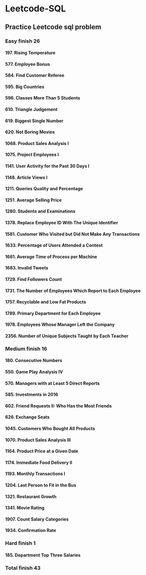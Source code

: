 # Leetcode-SQL
## Practice Leetcode sql problem

### Easy finish 26

#### 197. Rising Temperature
#### 577. Employee Bonus
#### 584. Find Customer Referee
#### 595. Big Countries
#### 596. Classes More Than 5 Students
#### 610. Triangle Judgement
#### 619. Biggest Single Number
#### 620. Not Boring Movies
#### 1068. Product Sales Analysis I
#### 1075. Project Employees I
#### 1141. User Activity for the Past 30 Days I
#### 1148. Article Views I
#### 1211. Queries Quality and Percentage
#### 1251. Average Selling Price
#### 1280. Students and Examinations
#### 1378. Replace Employee ID With The Unique Identifier
#### 1581. Customer Who Visited but Did Not Make Any Transactions
#### 1633. Percentage of Users Attended a Contest
#### 1661. Average Time of Process per Machine
#### 1683. Invalid Tweets
#### 1729. Find Followers Count
#### 1731. The Number of Employees Which Report to Each Employee
#### 1757. Recyclable and Low Fat Products
#### 1789. Primary Department for Each Employee
#### 1978. Employees Whose Manager Left the Company
#### 2356. Number of Unique Subjects Taught by Each Teacher


### Medium finish 16

#### 180. Consecutive Numbers
#### 550. Game Play Analysis IV
#### 570. Managers with at Least 5 Direct Reports
#### 585. Investments in 2016
#### 602. Friend Requests II: Who Has the Most Friends
#### 626. Exchange Seats
#### 1045. Customers Who Bought All Products
#### 1070. Product Sales Analysis III
#### 1164. Product Price at a Given Date
#### 1174. Immediate Food Delivery II
#### 1193. Monthly Transactions I
#### 1204. Last Person to Fit in the Bus
#### 1321. Restaurant Growth
#### 1341. Movie Rating
#### 1907. Count Salary Categories
#### 1934. Confirmation Rate

### Hard finish 1
#### 185. Department Top Three Salaries

### Total finish 43
